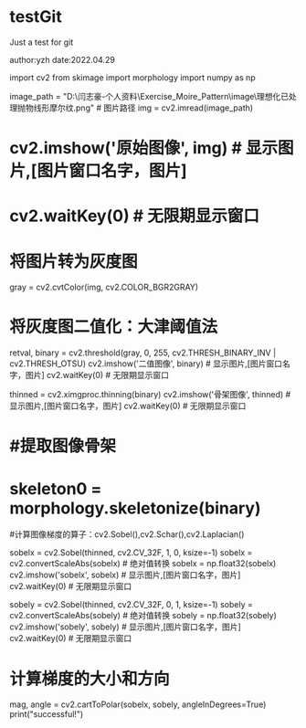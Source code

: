# testGit
Just a test for git

author:yzh
date:2022.04.29


import cv2
from skimage import morphology
import numpy as np

image_path = "D:\闫志豪-个人资料\Exercise_Moire_Pattern\image\理想化已处理抛物线形摩尔纹.png"  # 图片路径
img = cv2.imread(image_path)
# cv2.imshow('原始图像', img)  # 显示图片,[图片窗口名字，图片]
# cv2.waitKey(0)  # 无限期显示窗口

# 将图片转为灰度图
gray = cv2.cvtColor(img, cv2.COLOR_BGR2GRAY)
# 将灰度图二值化：大津阈值法
retval, binary = cv2.threshold(gray, 0, 255, cv2.THRESH_BINARY_INV | cv2.THRESH_OTSU)
cv2.imshow('二值图像', binary)  # 显示图片,[图片窗口名字，图片]
cv2.waitKey(0)  # 无限期显示窗口

thinned = cv2.ximgproc.thinning(binary)
cv2.imshow('骨架图像', thinned)  # 显示图片,[图片窗口名字，图片]
cv2.waitKey(0)  # 无限期显示窗口
# #提取图像骨架
# skeleton0 = morphology.skeletonize(binary)


#计算图像梯度的算子：cv2.Sobel(),cv2.Schar(),cv2.Laplacian()

sobelx = cv2.Sobel(thinned, cv2.CV_32F, 1, 0, ksize=-1)
sobelx = cv2.convertScaleAbs(sobelx)  # 绝对值转换
sobelx = np.float32(sobelx)
cv2.imshow('sobelx', sobelx)  # 显示图片,[图片窗口名字，图片]
cv2.waitKey(0)  # 无限期显示窗口

sobely = cv2.Sobel(thinned, cv2.CV_32F, 0, 1, ksize=-1)
sobely = cv2.convertScaleAbs(sobely)  # 绝对值转换
sobely = np.float32(sobely)
cv2.imshow('sobely', sobely)  # 显示图片,[图片窗口名字，图片]
cv2.waitKey(0)  # 无限期显示窗口

# 计算梯度的大小和方向
mag, angle = cv2.cartToPolar(sobelx, sobely, angleInDegrees=True)
print("successful!")
